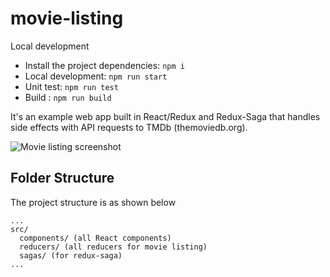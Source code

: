 # movie-listing

Local development
- Install the project dependencies: `npm i`
- Local development: `npm run start`
- Unit test: `npm run test`
- Build : `npm run build`


It's an example web app built in React/Redux and Redux-Saga that handles side effects with API requests to TMDb (themoviedb.org).

![Movie listing screenshot](screenshot.jpg?raw=true "Movie listing in action")

## Folder Structure

The project structure is as shown below

```
...
src/
  components/ (all React components)
  reducers/ (all reducers for movie listing)
  sagas/ (for redux-saga)
...
```



